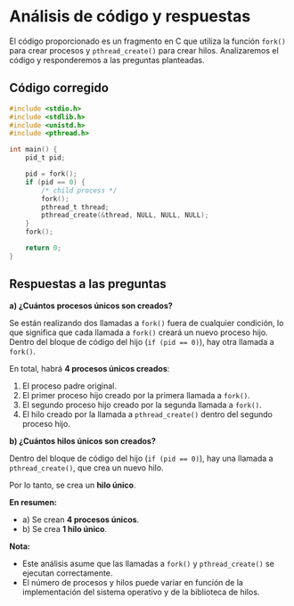 # Análisis de código y respuestas

El código proporcionado es un fragmento en C que utiliza la función `fork()` para crear procesos y `pthread_create()` para crear hilos. Analizaremos el código y responderemos a las preguntas planteadas.

## Código corregido

```c
#include <stdio.h>
#include <stdlib.h>
#include <unistd.h>
#include <pthread.h>

int main() {
    pid_t pid;

    pid = fork();
    if (pid == 0) {
        /* child process */
        fork();
        pthread_t thread;
        pthread_create(&thread, NULL, NULL, NULL);
    }
    fork();

    return 0;
}

```


## Respuestas a las preguntas

**a) ¿Cuántos procesos únicos son creados?**

Se están realizando dos llamadas a `fork()` fuera de cualquier condición, lo que significa que cada llamada a `fork()` creará un nuevo proceso hijo. Dentro del bloque de código del hijo (`if (pid == 0)`), hay otra llamada a `fork()`.

En total, habrá **4 procesos únicos creados**:

1. El proceso padre original.
2. El primer proceso hijo creado por la primera llamada a `fork()`.
3. El segundo proceso hijo creado por la segunda llamada a `fork()`.
4. El hilo creado por la llamada a `pthread_create()` dentro del segundo proceso hijo.

**b) ¿Cuántos hilos únicos son creados?**

Dentro del bloque de código del hijo (`if (pid == 0)`), hay una llamada a `pthread_create()`, que crea un nuevo hilo.

Por lo tanto, se crea un **hilo único**.

**En resumen:**

* a) Se crean **4 procesos únicos**.
* b) Se crea **1 hilo único**.

**Nota:**

* Este análisis asume que las llamadas a `fork()` y `pthread_create()` se ejecutan correctamente.
* El número de procesos y hilos puede variar en función de la implementación del sistema operativo y de la biblioteca de hilos.
